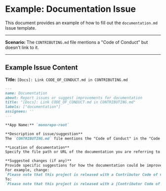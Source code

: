 # Example: Documentation Issue

This document provides an example of how to fill out the `documentation.md` Issue template.

---

**Scenario:** The `CONTRIBUTING.md` file mentions a "Code of Conduct" but doesn't link to it.

---

## Example Issue Content

**Title:** `[Docs]: Link CODE_OF_CONDUCT.md in CONTRIBUTING.md`

```markdown
---
name: Documentation
about: Report issues or suggest improvements for documentation
title: "[Docs]: Link CODE_OF_CONDUCT.md in CONTRIBUTING.md"
labels: ["documentation"]
assignees: ''
---

**App Name:** `monorepo-root`

**Description of issue/suggestion**
The `CONTRIBUTING.md` file mentions the "Code of Conduct" in the "Code of Conduct" section, but it does not provide a direct link to the `CODE_OF_CONDUCT.md` file. This makes it harder for new contributors to find and read the full Code of Conduct.

**Location of documentation**
Specify the file path or URL of the documentation you are referring to.

**Suggested changes (if any)**
Provide specific suggestions for how the documentation could be improved.
For example, change:
`Please note that this project is released with a Contributor Code of Conduct.`
To:
`Please note that this project is released with a [Contributor Code of Conduct](./CODE_OF_CONDUCT.md).`
```